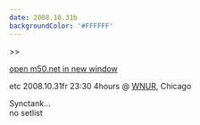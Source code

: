 ```yaml
---
date: 2008.10.31b
backgroundColor: '#FFFFFF'
---
```


\>>

[open m50.net in new window](http://m50.net/)

etc 2008.10.31fr 23:30 4hours @ [WNUR](http://www.wnur.org/), Chicago  


Synctank...  
no setlist